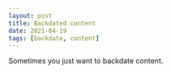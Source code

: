```yaml
---
layout: post
title: Backdated content
date: 2021-04-19
tags: [backdate, content]
---
```


Sometimes you just want to backdate content.
